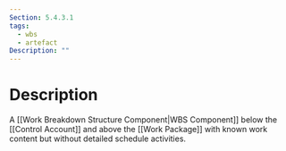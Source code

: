 ```yaml
---
Section: 5.4.3.1
tags:
  - wbs
  - artefact
Description: ""
---
```

# Description
A [[Work Breakdown Structure Component|WBS Component]] below the [[Control Account]] and above the [[Work Package]] with known work content but without detailed schedule activities.

